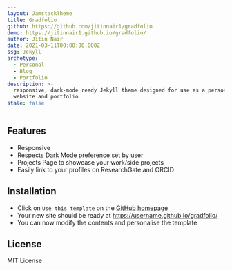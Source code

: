 ```yaml
---
layout: JamstackTheme
title: Gradfolio
github: https://github.com/jitinnair1/gradfolio
demo: https://jitinnair1.github.io/gradfolio/
author: Jitin Nair
date: 2021-03-11T00:00:00.000Z
ssg: Jekyll
archetype:
  - Personal
  - Blog
  - Portfolio
description: >-
  responsive, dark-mode ready Jekyll theme designed for use as a personal
  website and portfolio
stale: false
---
```


## Features

- Responsive
- Respects Dark Mode preference set by user
- Projects Page to showcase your work/side projects
- Easily link to your profiles on ResearchGate and ORCID

## Installation

- Click on `Use this template` on the [GitHub homepage](https://github.com/jitinnair1/gradfolio)
- Your new site should be ready at https://username.github.io/gradfolio/
- You can now modify the contents and personalise the template

## License

MIT License
